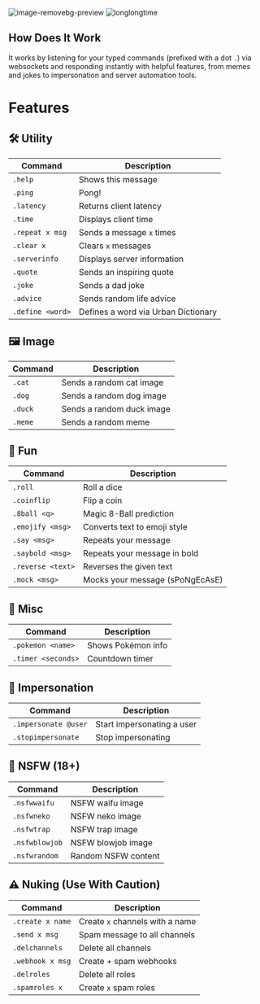 ![image-removebg-preview](https://github.com/user-attachments/assets/43e74698-fb84-475d-88d0-a3222637e8ed) ![longlongtime](https://github.com/user-attachments/assets/39d3d8ea-55c3-4555-8e1c-9e0f552b0f38)

## How Does It Work
It works by listening for your typed commands (prefixed with a dot `.`) via websockets and responding instantly with helpful features, from memes and jokes to impersonation and server automation tools.

# Features
## 🛠️ Utility
| Command            | Description                         |
|--------------------|-------------------------------------|
| `.help`            | Shows this message                  |
| `.ping`            | Pong!                               |
| `.latency`         | Returns client latency              |
| `.time`            | Displays client time                |
| `.repeat x msg`    | Sends a message `x` times           |
| `.clear x`         | Clears `x` messages                 |
| `.serverinfo`      | Displays server information         |
| `.quote`           | Sends an inspiring quote            |
| `.joke`            | Sends a dad joke                    |
| `.advice`          | Sends random life advice            |
| `.define <word>`   | Defines a word via Urban Dictionary |

## 🖼️ Image
| Command     | Description             |
|-------------|-------------------------|
| `.cat`      | Sends a random cat image |
| `.dog`      | Sends a random dog image |
| `.duck`     | Sends a random duck image |
| `.meme`     | Sends a random meme      |

## 🎉 Fun
| Command            | Description                        |
|--------------------|------------------------------------|
| `.roll`            | Roll a dice                        |
| `.coinflip`        | Flip a coin                        |
| `.8ball <q>`       | Magic 8-Ball prediction            |
| `.emojify <msg>`   | Converts text to emoji style       |
| `.say <msg>`       | Repeats your message               |
| `.saybold <msg>`   | Repeats your message in bold       |
| `.reverse <text>`  | Reverses the given text            |
| `.mock <msg>`      | Mocks your message (sPoNgEcAsE)    |

## 🧩 Misc
| Command              | Description               |
|----------------------|---------------------------|
| `.pokemon <name>`    | Shows Pokémon info        |
| `.timer <seconds>`   | Countdown timer           |

## 👥 Impersonation
| Command               | Description                        |
|-----------------------|------------------------------------|
| `.impersonate @user`  | Start impersonating a user         |
| `.stopimpersonate`    | Stop impersonating                 |

## 🔞 NSFW (18+)
| Command         | Description              |
|------------------|--------------------------|
| `.nsfwwaifu`     | NSFW waifu image         |
| `.nsfwneko`      | NSFW neko image          |
| `.nsfwtrap`      | NSFW trap image          |
| `.nsfwblowjob`   | NSFW blowjob image       |
| `.nsfwrandom`    | Random NSFW content      |

## ⚠️ Nuking (Use With Caution)
| Command             | Description                          |
|----------------------|--------------------------------------|
| `.create x name`     | Create `x` channels with a name      |
| `.send x msg`        | Spam message to all channels         |
| `.delchannels`       | Delete all channels                  |
| `.webhook x msg`     | Create + spam webhooks               |
| `.delroles`          | Delete all roles                     |
| `.spamroles x`       | Create `x` spam roles                |

